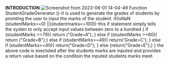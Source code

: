 **INTRODUCTION**
![Screenshot from 2023-06-01 14-04-49](https://github.com/Daveinnit4l/CODE_CHALLENGE/assets/125547881/8e1616d5-2a6e-43fd-b85e-c1cd7865c39b)
Function StudentGradeGenerator ()-it is used to generate the grades of students by promting the user to input the marks of the student.
if(isNaN (studentMarks>=0) ||(studentmarks<=100))-this if statement simply tells the systen to only accept input values between zero to a hundred
{
if (studentMarks >=79){
    return ("Grade=A");
 }
 else if (studentMarks >=60){
    return ("Grade=B");}
    else if (studentMarks>=49){
        return('Grade=C');
    }
    else if (studentMarks>=40){
        return("Grade=D");
    }
    else {return("Grade=E");}
}
the above code is exectuted after the students marks are inputed and provides a return value based on the conditoin the inputed students marks meet.
